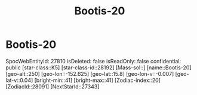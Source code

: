 ﻿---
title: "Bootis-20"
location: [15.8,-152.625,250]
type: Station
tags:
- astro/Star

---

# Bootis-20

SpocWebEntityId: 27810
isDeleted: false
isReadOnly: false
confidential: public
[star-class::K5]
[star-class-id::28192]
[Mass-sol::]
[name::Bootis-20]
[geo-alt::250]
[geo-lon::-152.625]
[geo-lat::15.8]
[geo-lon-v::-0.007]
[geo-lat-v::0.04]
[bright-min::41]
[bright-max::41]
[Zodiac-index::20]
[ZodiacId::28091]
[NextStarId::27343]

